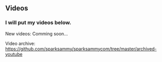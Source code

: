 ## Videos
### I will put my videos below.
New videos:
Comming soon...


Video archive:
https://github.com/sparksammy/sparksammycom/tree/master/archived-youtube
